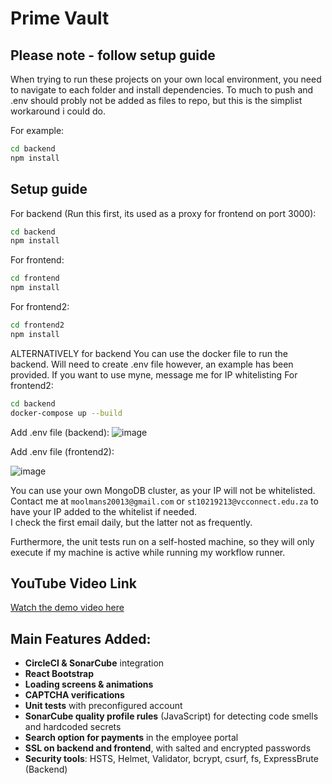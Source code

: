 
# Prime Vault

## Please note - follow setup guide
When trying to run these projects on your own local environment, you need to navigate to each folder and install dependencies. To much to push and .env should probly not be added as files to repo, but this is the simplist workaround i could do.

For example:
```bash
cd backend
npm install
```

## Setup guide
For backend (Run this first, its used as a proxy for frontend on port 3000):
```bash
cd backend
npm install
```
For frontend:
```bash
cd frontend
npm install
```
For frontend2:
```bash
cd frontend2
npm install
```

ALTERNATIVELY for backend
You can use the docker file to run the backend. Will need to create .env file however, an example has been provided. If you want to use myne, message me for IP whitelisting
For frontend2:
```bash
cd backend
docker-compose up --build
```

Add .env file (backend):
![image](https://github.com/user-attachments/assets/73f864a4-81e8-4942-bd6c-a61fdc270a44)

Add .env file (frontend2):

![image](https://github.com/user-attachments/assets/5f91589a-1484-4714-9595-1d468b03f751)


You can use your own MongoDB cluster, as your IP will not be whitelisted.  
Contact me at `moolmans20013@gmail.com` or `st10219213@vcconnect.edu.za` to have your IP added to the whitelist if needed.  
I check the first email daily, but the latter not as frequently.

Furthermore, the unit tests run on a self-hosted machine, so they will only execute if my machine is active while running my workflow runner.

## YouTube Video Link
[Watch the demo video here](https://www.youtube.com/watch?v=NJ3uRB49eKU)

## Main Features Added:
* **CircleCI & SonarCube** integration
* **React Bootstrap**
* **Loading screens & animations**
* **CAPTCHA verifications**
* **Unit tests** with preconfigured account
* **SonarCube quality profile rules** (JavaScript) for detecting code smells and hardcoded secrets
* **Search option for payments** in the employee portal
* **SSL on backend and frontend**, with salted and encrypted passwords
* **Security tools**: HSTS, Helmet, Validator, bcrypt, csurf, fs, ExpressBrute (Backend)
